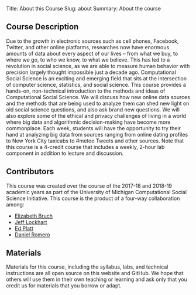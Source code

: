 Title: About this Course
Slug: about
Summary: About the course


## Course Description
Due to the growth in electronic sources such as cell phones, Facebook, Twitter, and other online platforms, researches now have enormous amounts of data about every aspect of our lives – from what we buy, to where we go, to who we know, to what we believe. This has led to a revolution in social science, as we are able to measure human behavior with precision largely thought impossible just a decade ago. Computational Social Science is an exciting and emerging field that sits at the intersection of computer science, statistics, and social science. This course provides a hands-on, non-technical introduction to the methods and ideas of Computational Social Science. We will discuss how new online data sources and the methods that are being used to analyze them can shed new light on old social science questions, and also ask brand new questions. We will also explore some of the ethical and privacy challenges of living in a world where big data and algorithmic decision-making have become more commonplace. Each week, students will have the opportunity to try their hand at analyzing big data from sources ranging from online dating profiles to New York City taxicabs to #metoo Tweets and other sources. Note that this course is a 4-credit course that includes a weekly, 2-hour lab component in addition to lecture and discussion. 

## Contributors
This course was created over the course of the 2017-18 and 2018-19 academic years as part of the University of Michigan Computational Social Science Initiative. This course is the product of a four-way collaboration among:

- [Elizabeth Bruch](https://mhbsd.net) 
- [Jeff Lockhart](https://jwlockhart.github.io/pages/about.html#about)
- [Ed Platt](https://elplatt.com/about)
- [Daniel Romero](http://www.dromero.org/)

## Materials
Materials for this course, including the syllabus, labs, and technical instructions are all open source on this website and GitHub. We hope that others will use them in their own teaching or learning and ask only that you credit us for materials that you borrow or adapt.
